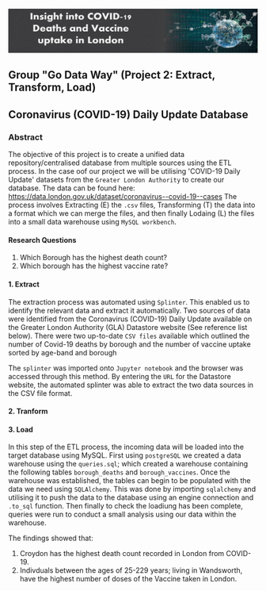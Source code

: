 ![](header%20image.PNG)
## Group "Go Data Way" (Project 2: Extract, Transform, Load)
## Coronavirus (COVID-19) Daily Update Database

### Abstract
The objective of this project is to create a unified data repository/centralised database from multiple sources using the ETL process. In the case oof our project we will be utilising 'COVID-19 Daily Update' datasets from the `Greater London Authority` to create our database. 
The data can be found here: https://data.london.gov.uk/dataset/coronavirus--covid-19--cases
The process involves Extracting (E) the `.csv` files, Transforming (T) the data into a format which we can merge the files, and then finally Lodaing (L) the files into a small data warehouse using `MySQL workbench`.

#### Research Questions
1. Which Borough has the highest death count?
2. Which borough has the highest vaccine rate?

#### **1. Extract**
The extraction process was automated using `Splinter`. This enabled us to identify the relevant data and extract it automatically. Two sources of data were identified from the Coronavirus (COVID-19) Daily Update available on the Greater London Authority (GLA) Datastore website (See reference list below). There were two up-to-date `CSV files` available which outlined the number of Covid-19 deaths by borough and the number of vaccine uptake sorted by age-band and borough  

The `splinter` was imported onto `Jupyter notebook` and the browser was accessed through this method. By entering the `URL` for the Datastore website, the automated splinter was able to extract the two data sources in the CSV file format. 







#### **2. Tranform**






#### **3. Load**
In this step of the ETL process, the incoming data will be loaded into the target database using MySQL. 
First using `postgreSQL` we created a data warehouse using the `queries.sql`; which created a warehouse containing the following tables `borough_deaths` and `borough_vaccines`. Once the warehouse was established, the tables can begin to be populated with the data we need using `SQLAlchemy`. This was done by importing `sqlalchemy` and utilising it to push the data to the database using an engine connection and `.to_sql` function. Then finally to check the loadiung has been complete, queries were run to conduct a small analysis using our data within the warehouse.

The findings showed that:
1. Croydon has the highest death count recorded in London from COVID-19.
2. Indivduals between the ages of 25-229 years; living in Wandsworth, have the highest number of doses of the Vaccine taken in London.

